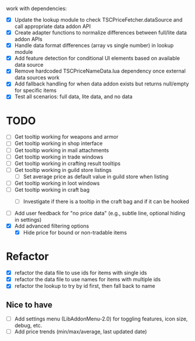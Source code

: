 work with dependencies:
- [x] Update the lookup module to check TSCPriceFetcher.dataSource and call appropriate data addon API
- [x] Create adapter functions to normalize differences between full/lite data addon APIs
- [x] Handle data format differences (array vs single number) in lookup module
- [x] Add feature detection for conditional UI elements based on available data source
- [x] Remove hardcoded TSCPriceNameData.lua dependency once external data sources work
- [x] Add fallback handling for when data addon exists but returns null/empty for specific items
- [x] Test all scenarios: full data, lite data, and no data

# TODO

- [ ] Get tooltip working for weapons and armor
- [ ] Get tooltip working in shop interface
- [ ] Get tooltip working in mail attachments
- [ ] Get tooltip working in trade windows
- [ ] Get tooltip working in crafting result tooltips
- [ ] Get tooltip working in guild store listings
    - [ ] Set average price as default value in guild store when listing
- [ ] Get tooltip working in loot windows
- [ ] Get tooltip working in craft bag
    - [ ] Investigate if there is a tooltip in the craft bag and if it can be hooked


- [ ] Add user feedback for "no price data" (e.g., subtle line, optional hiding in settings)
- [x] Add advanced filtering options
    - [x] Hide price for bound or non-tradable items

# Refactor

- [x] refactor the data file to use ids for items with single ids
- [x] refactor the data file to use names for items with multiple ids
- [x] refactor the lookup to try by id first, then fall back to name

## Nice to have

- [ ] Add settings menu (LibAddonMenu-2.0) for toggling features, icon size, debug, etc.
- [ ] Add price trends (min/max/average, last updated date)